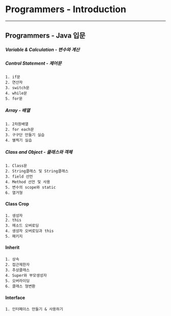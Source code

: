 # Programmers - Introduction
-------------------
## Programmers - Java 입문

##### Variable & Calculation - 변수와 계산

##### Control Statement - 제어문
	1. if문
	2. 연산자
	3. switch문
	4. while문
	5. for문

##### Array - 배열
	1. 2차원배열
	2. for each문
	3. 구구단 만들기 실습
	4. 별찍기 실습

##### Class and Object - 클래스와 객체
	1. Class문
	2. String클래스 및 String클래스
	3. field 선언
	4. Method 선언 및 사용
	5. 변수의 scope와 static
	6. 열거형

#### Class Crop
	1. 생성자
	2. this
	3. 메소드 오버로딩
	4. 생성자 오버로딩과 this
	5. 패키지

#### Inherit
	1. 상속
	2. 접근제한자
	3. 추상클래스
	4. Super와 부모생성자
	5. 오버라이딩
	6. 클래스 형변환

#### Interface
	1. 인터페이스 만들기 & 사용하기
	


